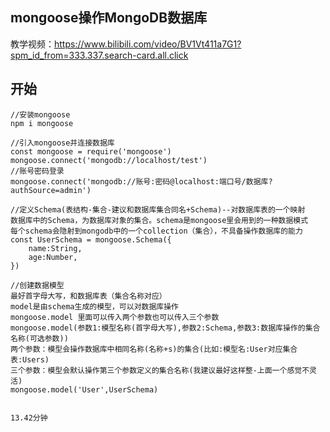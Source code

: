 ## mongoose操作MongoDB数据库
教学视频：https://www.bilibili.com/video/BV1Vt411a7G1?spm_id_from=333.337.search-card.all.click
 
## 开始
```
//安装mongoose
npm i mongoose 

//引入mongoose并连接数据库
const mongoose = require('mongoose')
mongoose.connect('mongodb://localhost/test')
//账号密码登录
mongoose.connect('mongodb://账号:密码@localhost:端口号/数据库?authSource=admin')

//定义Schema(表结构-集合-建议和数据库集合同名+Schema)--对数据库表的一个映射
数据库中的Schema，为数据库对象的集合。schema是mongoose里会用到的一种数据模式
每个schema会隐射到mongodb中的一个collection（集合），不具备操作数据库的能力
const UserSchema = mongoose.Schema({
    name:String,
    age:Number,
})

//创建数据模型
最好首字母大写，和数据库表（集合名称对应）
model是由schema生成的模型，可以对数据库操作
mongoose.model 里面可以传入两个参数也可以传入三个参数
mongoose.model(参数1:模型名称(首字母大写),参数2:Schema,参数3:数据库操作的集合名称(可选参数))
两个参数：模型会操作数据库中相同名称(名称+s)的集合(比如:模型名:User对应集合表:Users)
三个参数：模型会默认操作第三个参数定义的集合名称(我建议最好这样整-上面一个感觉不灵活)
mongoose.model('User',UserSchema)


13.42分钟
```
